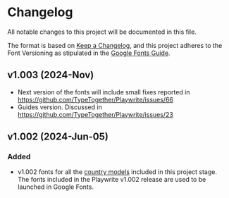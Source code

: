 # Changelog

All notable changes to this project will be documented in this file.

The format is based on [Keep a Changelog](https://keepachangelog.com/en/1.1.0/), and this project adheres to the Font Versioning as stipulated in the [Google Fonts Guide](https://googlefonts.github.io/gf-guide/requirements.html#font-versioning).

## v1.003 (2024-Nov)

- Next version of the fonts will include small fixes reported in https://github.com/TypeTogether/Playwrite/issues/66
- Guides version. Discussed in https://github.com/TypeTogether/Playwrite/issues/23

## v1.002 (2024-Jun-05)

### Added

- v1.002 fonts for all the [country models](https://github.com/TypeTogether/Playwrite#list-of-fonts-by-region) included in this project stage. The fonts included in the Playwrite v1.002 release are used to be launched in Google Fonts.
